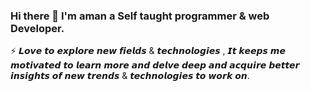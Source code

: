 ### Hi there 👋 I'm aman a Self taught programmer & web Developer.

<!--
**aman-raza/aman-raza** is a ✨ _special_ ✨ repository because its `README.md` (this file) appears on your GitHub profile.

Here are some ideas to get you started:

- 🔭 I’m currently working on ...
- 🌱 I’m currently learning ...
- 👯 I’m looking to collaborate on ...
- 🤔 I’m looking for help with ...
- 💬 Ask me about ...
- 📫 How to reach me: ...
- 😄 Pronouns: ...
- ⚡ Fun fact: ...
-->
:zap: 𝙇𝙤𝙫𝙚 𝙩𝙤 𝙚𝙭𝙥𝙡𝙤𝙧𝙚 𝙣𝙚𝙬 𝙛𝙞𝙚𝙡𝙙𝙨 & 𝙩𝙚𝙘𝙝𝙣𝙤𝙡𝙤𝙜𝙞𝙚𝙨 , 𝙄𝙩 𝙠𝙚𝙚𝙥𝙨 𝙢𝙚 𝙢𝙤𝙩𝙞𝙫𝙖𝙩𝙚𝙙 𝙩𝙤 𝙡𝙚𝙖𝙧𝙣 𝙢𝙤𝙧𝙚 𝙖𝙣𝙙 𝙙𝙚𝙡𝙫𝙚 𝙙𝙚𝙚𝙥 𝙖𝙣𝙙 𝙖𝙘𝙦𝙪𝙞𝙧𝙚 𝙗𝙚𝙩𝙩𝙚𝙧 𝙞𝙣𝙨𝙞𝙜𝙝𝙩𝙨 𝙤𝙛 𝙣𝙚𝙬 𝙩𝙧𝙚𝙣𝙙𝙨 & 𝙩𝙚𝙘𝙝𝙣𝙤𝙡𝙤𝙜𝙞𝙚𝙨 𝙩𝙤 𝙬𝙤𝙧𝙠 𝙤𝙣.
